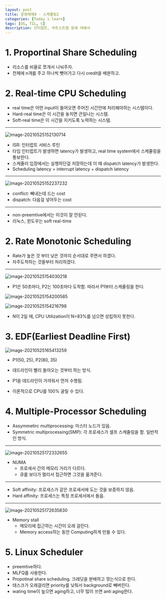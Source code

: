 ```yaml
---
layout: post
title: 운영체제9 - 스케쥴링2
categories: [Today i learn]
tags: [OS, TIL, C]
description: 인터럽트, 부트스트랩 등에 대해서
---
```


# 1. Proportinal Share Scheduling

- 리소스를 비율로 쪼개서 나눠주자.
- 전체에 n개를 주고 하나씩 뺏어가고 다시 credit을 배분하고.

# 2. Real-time CPU Scheduling

- real time은 어떤 input이 들어오면 주어진 시간안에 처리해야하는 시스템이다.
- Hard-real time은 이 시간을 놓치면 큰일나는 시스템.
- Soft-real time은 이 시간을 지키도록 노력하는 시스템.

---

![image-20210525152130714](https://raw.githubusercontent.com/chunyunseo/ImageRepo/image/img/image-20210525152130714.png)

- ISR: 인터럽트 서비스 루틴
- 타임 인터럽트가 발생하면 latency가 발생하고, real time system에서 스케쥴링을 통보한다.
- 스케쥴러 입장에서는 실행하던걸 저장하는데 이 때 dispatch latency가 발생한다.
- Scheduling latency = interrupt latency + dispatch latency

---

![image-20210525152237232](https://raw.githubusercontent.com/chunyunseo/ImageRepo/image/img/image-20210525152237232.png)

- conflict: 빼내는데 드는 cost
- dispatch: 다음걸 넣어두는 cost

---

- non-preemtive에서는 이것이 잘 안된다.
- 리눅스, 윈도우는 soft real-time

# 2. Rate Monotonic Scheduling

- Rate가 높은 것 부터 낮은 것까지 순서대로 주면서 하겠다.
- 자주도착하는 것들부터 처리하겠다.

---

![image-20210525154030218](https://raw.githubusercontent.com/chunyunseo/ImageRepo/image/img/image-20210525154030218.png)

- P1은 50초마다, P2는 100초마다 도착함. 따라서 P1부터 스케쥴링을 한다.

![image-20210525154200585](https://raw.githubusercontent.com/chunyunseo/ImageRepo/image/img/image-20210525154200585.png)

![image-20210525154216798](https://raw.githubusercontent.com/chunyunseo/ImageRepo/image/img/image-20210525154216798.png)

- N이 2일 때, CPU Utilization이 N=83%를 넘으면 성립하지 못한다.

# 3. EDF(Earliest Deadline First)

![image-20210525165413259](https://raw.githubusercontent.com/chunyunseo/ImageRepo/image/img/image-20210525165413259.png)

- P1(50, 25), P2(80, 35)

- 데드라인이 빨리 돌아오는 것부터 하는 방식.
- P1을 데드라인이 가까워서 먼저 수행됨.
- 이론적으로 CPU를 100% 굴릴 수 있다.

# 4. Multiple-Processor Scheduling

- Assymmetirc multiprocessing: 마스터 노드가 있음.
- Symmetric multiprocessing(SMP): 각 프로세스가 셀프 스케쥴링을 함. 일반적인 방식.

---

![image-20210525172332655](https://raw.githubusercontent.com/chunyunseo/ImageRepo/image/img/image-20210525172332655.png)

- NUMA
  - 프로세서 간의 메모리 거리가 다르다.
  - 큐를 보다가 멀리서 접근하면 그것을 옮겨준다. 

---

- Soft affinity: 프로세스가 같은 프로세서에 도는 것을 보증하지 않음.
- Hard affinity: 프로세스는 특정 프로세서에서 돌음.

---

![image-20210525172635830](https://raw.githubusercontent.com/chunyunseo/ImageRepo/image/img/image-20210525172635830.png)

- Memory stall
  - 메모리에 접근하는 시간이 오래 걸린다.
  - Memory access하는 동안 Computing하게 만들 수 있다.

# 5. Linux Scheduler

- preemtive하다.
- MLFQ를 사용한다.
- Propotinal share scheduling. 크레딧을 분배하고 깎는식으로 한다.
- 태스크가 오래걸리면 priority를 낮춰서 background로 빼버린다.
- wating time이 높으면 aging하고, 너무 많이 쓰면 anti aging한다.

